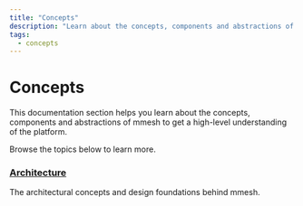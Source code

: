 ```yaml
---
title: "Concepts"
description: "Learn about the concepts, components and abstractions of mmesh to get a high-level understanding of the platform."
tags:
  - concepts
---
```


# Concepts

This documentation section helps you learn about the concepts, components and abstractions of mmesh to get a high-level understanding of the platform.

Browse the topics below to learn more.

### [Architecture](/docs/platform/concepts/architecture/)

The architectural concepts and design foundations behind mmesh.
